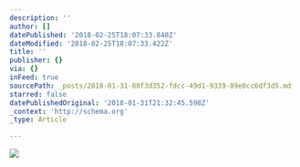 ```yaml
---
description: ''
author: []
datePublished: '2018-02-25T18:07:33.840Z'
dateModified: '2018-02-25T18:07:33.422Z'
title: ''
publisher: {}
via: {}
inFeed: true
sourcePath: _posts/2018-01-31-88f3d352-fdcc-49d1-9339-89e0cc6df3d5.md
starred: false
datePublishedOriginal: '2018-01-31T21:32:45.598Z'
_context: 'http://schema.org'
_type: Article

---
```

![](https://the-grid-user-content.s3-us-west-2.amazonaws.com/0e1d4a8a-cf8f-428f-bbf7-322efa6f45e0.jpg)